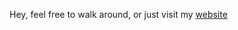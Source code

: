 <!--🏗️  👨‍🎓  🎨  📝  [🕸️](https://regisndizihiwe.me) -->

Hey, feel free to walk around, or just visit my [website](https://regisndizihiwe.me)
